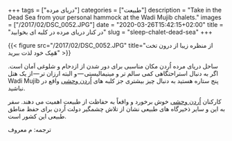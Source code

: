 +++
tags = ["دریای مرده"]
categories = ["طبیعت"]
description = "Take in the Dead Sea from your personal hammock at the Wadi Mujib chalets."
images = ["/2017/02/DSC_0052.JPG"]
date = "2020-03-26T15:42:15+02:00"
title = "در کنار دریای مرده در کلبه ای بخوابید"
slug = "sleep-chalet-dead-sea"
+++

{{< figure src="/2017/02/DSC_0052.JPG" title="از منظره زیبا از درون تخت هَمِک خود لذت ببرید" >}}

ساحل دریای مرده اُردن مکان مناسبی برای دور شدن از ازدحام و شلوغی اَمان است. اگر به دنبال استراحتگاهی کمی سالم تر و مینیمالیستی — و البته ارزان تر — از یک هتل پنج ستاره هستید به دنبال چیز بیشتری جز کلبه های [اُردن وحشی][1] واقع در <bdi dir="ltr">Wadi Mujib</bdi> نباشید.

<!--more-->

کارکنان [اُردن وحشی][2] خوش برخورد و واقعاً به حفاظت از طبیعت اهمیت می دهند. سفر به این و سایر ذخیرگاه های طبیعی نشان از تلاش چشمگیر دولت اُردن برای حفظ مناطق طبیعی این کشور است.

ترجمه: م معروف

[1]: https://wildjordan.com
[2]: https://www.rscn.org.jo
